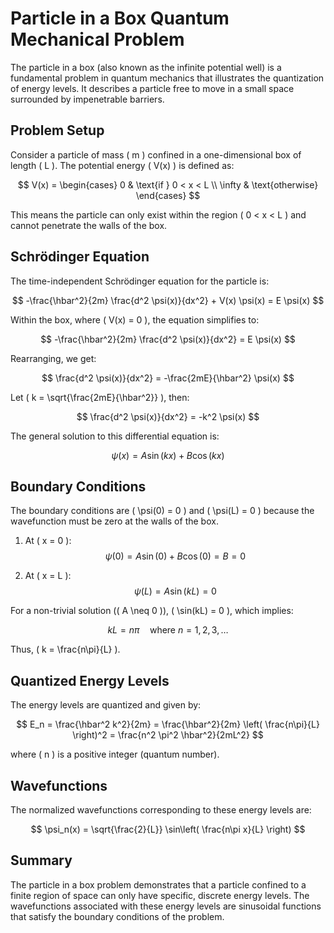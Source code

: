 # Particle in a Box Quantum Mechanical Problem

The particle in a box (also known as the infinite potential well) is a fundamental problem in quantum mechanics that illustrates the quantization of energy levels. It describes a particle free to move in a small space surrounded by impenetrable barriers.

## Problem Setup

Consider a particle of mass \( m \) confined in a one-dimensional box of length \( L \). The potential energy \( V(x) \) is defined as:

$$
V(x) = \begin{cases} 
0 & \text{if } 0 < x < L \\
\infty & \text{otherwise}
\end{cases}
$$

This means the particle can only exist within the region \( 0 < x < L \) and cannot penetrate the walls of the box.

## Schrödinger Equation

The time-independent Schrödinger equation for the particle is:

$$
-\frac{\hbar^2}{2m} \frac{d^2 \psi(x)}{dx^2} + V(x) \psi(x) = E \psi(x)
$$

Within the box, where \( V(x) = 0 \), the equation simplifies to:

$$
-\frac{\hbar^2}{2m} \frac{d^2 \psi(x)}{dx^2} = E \psi(x)
$$

Rearranging, we get:

$$
\frac{d^2 \psi(x)}{dx^2} = -\frac{2mE}{\hbar^2} \psi(x)
$$

Let \( k = \sqrt{\frac{2mE}{\hbar^2}} \), then:

$$
\frac{d^2 \psi(x)}{dx^2} = -k^2 \psi(x)
$$

The general solution to this differential equation is:

$$
\psi(x) = A \sin(kx) + B \cos(kx)
$$

## Boundary Conditions

The boundary conditions are \( \psi(0) = 0 \) and \( \psi(L) = 0 \) because the wavefunction must be zero at the walls of the box.

1. At \( x = 0 \):
   $$
   \psi(0) = A \sin(0) + B \cos(0) = B = 0
   $$

2. At \( x = L \):
   $$
   \psi(L) = A \sin(kL) = 0
   $$

For a non-trivial solution (\( A \neq 0 \)), \( \sin(kL) = 0 \), which implies:

$$
kL = n\pi \quad \text{where } n = 1, 2, 3, \ldots
$$

Thus, \( k = \frac{n\pi}{L} \).

## Quantized Energy Levels

The energy levels are quantized and given by:

$$
E_n = \frac{\hbar^2 k^2}{2m} = \frac{\hbar^2}{2m} \left( \frac{n\pi}{L} \right)^2 = \frac{n^2 \pi^2 \hbar^2}{2mL^2}
$$

where \( n \) is a positive integer (quantum number).

## Wavefunctions

The normalized wavefunctions corresponding to these energy levels are:

$$
\psi_n(x) = \sqrt{\frac{2}{L}} \sin\left( \frac{n\pi x}{L} \right)
$$

## Summary

The particle in a box problem demonstrates that a particle confined to a finite region of space can only have specific, discrete energy levels. The wavefunctions associated with these energy levels are sinusoidal functions that satisfy the boundary conditions of the problem.
